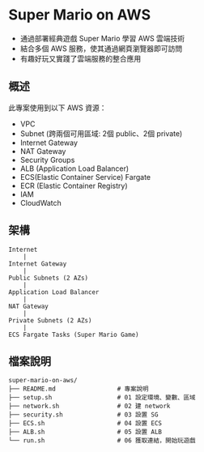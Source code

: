 # Super Mario on AWS

- 通過部署經典遊戲 Super Mario 學習 AWS 雲端技術
- 結合多個 AWS 服務，使其通過網頁瀏覽器即可訪問
- 有趣好玩又實踐了雲端服務的整合應用


## 概述

此專案使用到以下 AWS 資源：
- VPC
- Subnet (跨兩個可用區域: 2個 public、2個 private)
- Internet Gateway
- NAT Gateway
- Security Groups
- ALB (Application Load Balancer)
- ECS(Elastic Container Service) Fargate 
- ECR (Elastic Container Registry)
- IAM
- CloudWatch

## 架構
```
Internet
    |
Internet Gateway
    |
Public Subnets (2 AZs)
    |
Application Load Balancer
    |
NAT Gateway
    |
Private Subnets (2 AZs)
    |
ECS Fargate Tasks (Super Mario Game)
```


## 檔案說明

```
super-mario-on-aws/
├── README.md                 # 專案說明
├── setup.sh                  # 01 設定環境、變數、區域
├── network.sh                # 02 建 network
├── security.sh               # 03 設置 SG
├── ECS.sh                    # 04 設置 ECS
├── ALB.sh                    # 05 設置 ALB
└── run.sh                    # 06 獲取連結，開始玩遊戲
```

